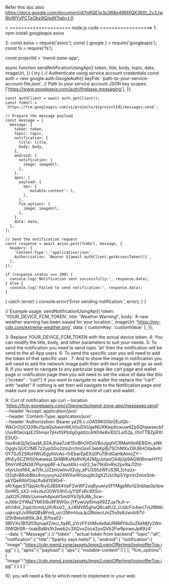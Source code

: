 
Refer this doc also:
https://docs.google.com/document/d/1nRQE1q3u368q48MXQK360t_2v2Jw9IoWYvPCTeObz9Q/edit?tab=t.0

< ===================== node.js code ==================>
1: npm install googleapis axios

2: const axios = require('axios');
const { google } = require('googleapis');
const fs = require('fs');

const projectId = 'mend-zone-app';

async function sendNotificationUsingApi({
  token,
  title,
  body,
  topic,
  data,
  imageUrl,
}) {
  try {
    // Authenticate using service account credentials
    const auth = new google.auth.GoogleAuth({
      keyFile: 'path-to-your-service-account-file.json', // Path to your service account JSON key
      scopes: ['https://www.googleapis.com/auth/firebase.messaging'],
    });

    const authClient = await auth.getClient();
    const fcmUrl = `https://fcm.googleapis.com/v1/projects/${projectId}/messages:send`;

    // Prepare the message payload
    const message = {
      message: {
        token: token,
        topic: topic,
        notification: {
          title: title,
          body: body,
        },
        android: {
          notification: {
            image: imageUrl,
          },
        },
        apns: {
          payload: {
            aps: {
              'mutable-content': 1,
            },
          },
          fcm_options: {
            image: imageUrl,
          },
        },
        data: data,
      },
    };

    // Send the notification request
    const response = await axios.post(fcmUrl, message, {
      headers: {
        'Content-Type': 'application/json',
        Authorization: `Bearer ${await authClient.getAccessToken()}`,
      },
    });

    if (response.status === 200) {
      console.log('Notification sent successfully:', response.data);
    } else {
      console.log('Failed to send notification:', response.data);
    }
  } catch (error) {
    console.error('Error sending notification:', error);
  }
}

// Example usage:
sendNotificationUsingApi({
  token: 'YOUR_DEVICE_FCM_TOKEN',
  title: 'Weather Warning!',
  body: 'A new weather warning has been issued for your location.',
  imageUrl: 'https://my-cdn.com/extreme-weather.png',
  data: { customKey: 'customValue' },
});

3: Replace YOUR_DEVICE_FCM_TOKEN with the actual device token.
4: You can modify the title, body, and other parameters to suit your needs.
5: To send the notification you need to send topic ‘all’ then the notification will be send to the all App users.
6: To send the specific user you will need to add the token of that specific user .
7: And to show the image in notification you will need to add the network image path then with text image will go as well.
8. If you want to navigate to any particular page like cart page and wallet page or notification page then you will need to set the value of data like this {“screen” : “cart”} if you want to navigate to wallet the replace the “cart” with “wallet” if nothing is set then will navigate to the Notification page and make sure you are using the same key word of cart and wallet .

9: Curl of notification api
curl --location 'https://fcm.googleapis.com/v1/projects/mend-zone-app/messages:send' \
--header 'Accept: application/json' \
--header 'Content-Type: application/json' \
--header 'Authorization: Bearer ya29.c.c0ASRK0GbGEulQb-WkOrOUCQ39vJ5pdQuhaomMLh0uDVUgeNUXKwpXcwuwtIZp5QhpweecbfUuv9OeUqzE25hmpr7jHxfGPbXg0gddzcAN04e8xX0CLol52p_IXnTTBZpRXlESUG-hax6okQj1qGasM_62AJhaa7Jdt15oBhOVDsVBoJgqIVCRMahlibi6E8Gm_eNKOgqlv3jUCi1ME7z2ypGGo2zto2rcfmGssF3ebKpBj7SChMXxZ6UBHOiIaAvKr0Y7SJ52SRxHWIJEgyhVcAo-i1rEbarEpEXi2iPuTBrdGaHbAmoZY--jIfhEySCZWS0toeweaLSkNBlKsNsRVKj42MjyJotaoO44jUp9AQW8ImwHYf2DhVrVKQN387PiynppBF-k7sud49J-rsV2_1w79rj6ivRis2pv9aJ12hI-vhjvUod184_w7j1n_UZzhUwlnv02vjy_eFU3ShzWFJS3R_1chzzx-I32qfvB8obBbz4royyoyha24WXwWUoujjtb2gXZUsUhp5Ygrcln2onxSnb-akYQeRIbVOiqUfu8d1S90nF-sRrXgacS7Qpj4cfky0JBS64VpF2wWF2sqByuwIy0fYMgpMsrQ3nbIqs0p1pw0mWS_sX2-n4vzkzO0W54h0JyYSlFsRc9XSin-JaXI2FJWdcUumwh4pxaV5m0lYb7p5J6k_5cw-oJttIbr2YWaZYMI3i9u9F8W0u-jYFywUy5lmq49ZZua7kJt-v-aYcl4nI_2qqUtcmIUJifcRxxO__kJ4MV65ghsQRca6U2_cUdcFiz4wn7vUfBMcuqkcqXJv99dQBsBFmIj_ucr2MmhIuaJp2BkiwctJnZ5s9s6Jwvb97V-IZ9rBreoldlI0k_84_B7txa02-9BIVXs1B1QfObjnupfZmci_fq4R_zVrzFFzhMvde8aUR8MYduSuZkkMjfy2Wn0IWQhSR--txakBaWs1h3web2c3XQvxZoce2yxQVb2Fw9pnwoJp69z4' \
--data '{
"Message":{
// “token” : “actual token from backend”
     "topic":"all",
     "notification":{
       "title":"Sparky says hello!"
     },
     "android":{
       "notification":{
         "image":"https://cdn.mend.zone/assets/imgs/LoginOfferImg/loginofferTop.jpg"
       }
     },
     "apns":{
       "payload":{
         "aps":{
           "mutable-content":1
         }
       },
       "fcm_options": {
           "image":"https://cdn.mend.zone/assets/imgs/LoginOfferImg/loginofferTop.jpg"
       }
     }
   }
}
'



10: you will need a file to which need to implement in your web
